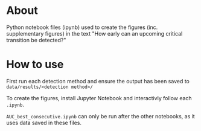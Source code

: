 # About

Python notebook files (ipynb) used to create the figures (inc. supplementary figures) in the text "How early can an upcoming critical transition be detected?"


# How to use

First run each detection method and ensure the output has been saved to `data/results/<detection method>/`

To create the figures, install Jupyter Notebook and interactivly follow each `.ipynb`.

`AUC_best_consecutive.ipynb` can only be run after the other notebooks, as it uses data saved in these files. 
